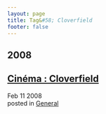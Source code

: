 ```yaml
---
layout: page
title: Tag&#58; Cloverfield
footer: false
---
```


<div id="blog-archives" class="category">
<h2>2008</h2>

<article>
<h1><a href="/2008/02/11/cinema-cloverfield/index.html">Cinéma : Cloverfield</a></h1>
<time datetime="2008-02-11T00:00:00-06:00" pubdate><span class='month'>Feb</span> <span class='day'>11</span> <span class='year'>2008</span></time>
<footer>
<span class="categories">posted in 
<a href='/categories/general/'>General</a></span>
</footer>
</article>
</div>

